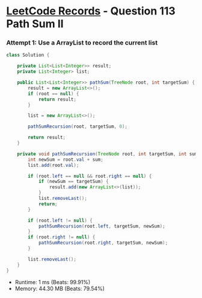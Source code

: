 # [LeetCode Records](../../README.md) - Question 113 Path Sum II

### Attempt 1: Use a ArrayList to record the current list
```java
class Solution {

    private List<List<Integer>> result;
    private List<Integer> list;

    public List<List<Integer>> pathSum(TreeNode root, int targetSum) {
        result = new ArrayList<>();
        if (root == null) {
            return result;
        }

        list = new ArrayList<>();

        pathSumRecursion(root, targetSum, 0);

        return result;
    }

    private void pathSumRecursion(TreeNode root, int targetSum, int sum) {
        int newSum = root.val + sum;
        list.add(root.val);

        if (root.left == null && root.right == null) {
            if (newSum == targetSum) {
                result.add(new ArrayList<>(list));
            }
            list.removeLast();
            return;
        }

        if (root.left != null) {
            pathSumRecursion(root.left, targetSum, newSum);
        }
        if (root.right != null) {
            pathSumRecursion(root.right, targetSum, newSum);
        }

        list.removeLast();
    }
}
```
- Runtime: 1 ms (Beats: 99.91%)
- Memory: 44.30 MB (Beats: 79.54%)

<br>
